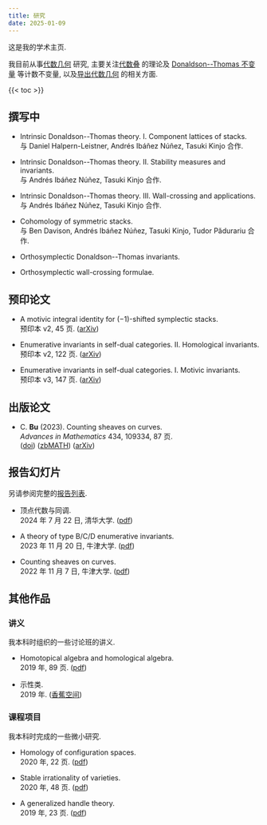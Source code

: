 ```yaml
---
title: 研究
date: 2025-01-09
---
```


这是我的学术主页.

我目前从事[代数几何](https://www.bananaspace.org/wiki/%E4%BB%A3%E6%95%B0%E5%87%A0%E4%BD%95)
研究, 主要关注[代数叠](https://www.bananaspace.org/wiki/%E4%BB%A3%E6%95%B0%E5%8F%A0)
的理论及
[Donaldson--Thomas 不变量](https://www.bananaspace.org/wiki/Donaldson%E2%80%93Thomas_%E4%B8%8D%E5%8F%98%E9%87%8F)
等计数不变量,
以及[导出代数几何](https://www.bananaspace.org/wiki/%E5%AF%BC%E5%87%BA%E4%BB%A3%E6%95%B0%E5%87%A0%E4%BD%95)
的相关方面.

{{< toc >}}

## 撰写中

- Intrinsic Donaldson--Thomas theory. I. Component lattices of stacks.\
  与 Daniel Halpern-Leistner, Andrés Ibáñez Núñez, Tasuki Kinjo 合作.

- Intrinsic Donaldson--Thomas theory. II. Stability measures and invariants.\
  与 Andrés Ibáñez Núñez, Tasuki Kinjo 合作.

- Intrinsic Donaldson--Thomas theory. III. Wall-crossing and applications.\
  与 Andrés Ibáñez Núñez, Tasuki Kinjo 合作.

- Cohomology of symmetric stacks.\
  与 Ben Davison, Andrés Ibáñez Núñez, Tasuki Kinjo, Tudor Pădurariu 合作.

- Orthosymplectic Donaldson--Thomas invariants.

- Orthosymplectic wall-crossing formulae.

## 预印论文

- A motivic integral identity for $(-1)$-shifted symplectic stacks.\
  预印本 v2, 45 页. ([arXiv](https://arxiv.org/abs/2405.10092))

- Enumerative invariants in self-dual categories. II. Homological invariants.\
  预印本 v2, 122 页. ([arXiv](https://arxiv.org/abs/2309.00056))

- Enumerative invariants in self-dual categories. I. Motivic invariants.\
  预印本 v3, 147 页. ([arXiv](https://arxiv.org/abs/2302.00038))

## 出版论文

- C. **Bu** (2023). Counting sheaves on curves.\
  _Advances in Mathematics_ 434, 109334, 87 页.\
  ([doi](https://doi.org/10.1016/j.aim.2023.109334))
  ([zbMATH](https://zbmath.org/7765302))
  ([arXiv](https://arxiv.org/abs/2208.00927))

## 报告幻灯片

另请参阅完整的[报告列表](/zh-cn/research/talks).

- 顶点代数与同调.\
  2024 年 7 月 22 日, 清华大学.
  ([pdf](/pdf/20240722-tsinghua.pdf))

- A theory of type B/C/D enumerative invariants.\
  2023 年 11 月 20 日, 牛津大学.
  ([pdf](/pdf/20231120-self-dual.pdf))

- Counting sheaves on curves.\
  2022 年 11 月 7 日, 牛津大学.
  ([pdf](/pdf/20221107-curves.pdf))

## 其他作品

### 讲义

我本科时组织的一些讨论班的讲义.

- Homotopical algebra and homological algebra.\
  2019 年, 89 页.
  ([pdf](/pdf/HA.pdf))

- 示性类.\
  2019 年.
  ([香蕉空间](https://www.bananaspace.org/wiki/%E8%AE%B2%E4%B9%89:%E7%A4%BA%E6%80%A7%E7%B1%BB))

### 课程项目

我本科时完成的一些微小研究.

- Homology of configuration spaces.\
  2020 年, 22 页.
  ([pdf](/pdf/conf.pdf))

- Stable irrationality of varieties.\
  2020 年, 48 页.
  ([pdf](/pdf/rationality.pdf))

- A generalized handle theory.\
  2019 年, 23 页.
  ([pdf](/pdf/handle.pdf))
